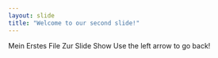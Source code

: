 ```yaml
---
layout: slide
title: "Welcome to our second slide!"
---
```

Mein Erstes File Zur Slide Show
Use the left arrow to go back!
